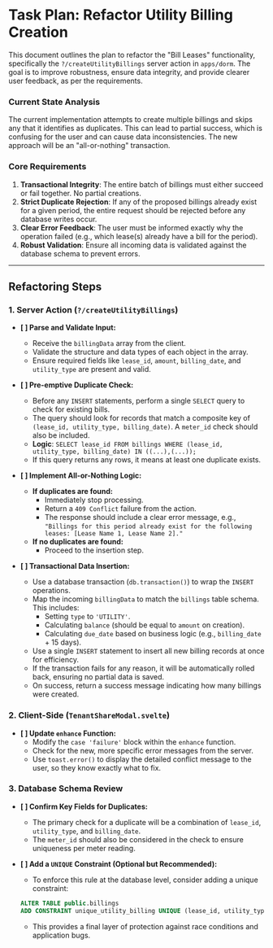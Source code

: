 # Task Plan: Refactor Utility Billing Creation

This document outlines the plan to refactor the "Bill Leases" functionality, specifically the `?/createUtilityBillings` server action in `apps/dorm`. The goal is to improve robustness, ensure data integrity, and provide clearer user feedback, as per the requirements.

### Current State Analysis

The current implementation attempts to create multiple billings and skips any that it identifies as duplicates. This can lead to partial success, which is confusing for the user and can cause data inconsistencies. The new approach will be an "all-or-nothing" transaction.

### Core Requirements

1.  **Transactional Integrity**: The entire batch of billings must either succeed or fail together. No partial creations.
2.  **Strict Duplicate Rejection**: If any of the proposed billings already exist for a given period, the entire request should be rejected before any database writes occur.
3.  **Clear Error Feedback**: The user must be informed exactly why the operation failed (e.g., which lease(s) already have a bill for the period).
4.  **Robust Validation**: Ensure all incoming data is validated against the database schema to prevent errors.

---

## Refactoring Steps

### 1. Server Action (`?/createUtilityBillings`)

-   **[ ] Parse and Validate Input:**
    -   Receive the `billingData` array from the client.
    -   Validate the structure and data types of each object in the array.
    -   Ensure required fields like `lease_id`, `amount`, `billing_date`, and `utility_type` are present and valid.

-   **[ ] Pre-emptive Duplicate Check:**
    -   Before any `INSERT` statements, perform a single `SELECT` query to check for existing bills.
    -   The query should look for records that match a composite key of `(lease_id, utility_type, billing_date)`. A `meter_id` check should also be included.
    -   **Logic**: `SELECT lease_id FROM billings WHERE (lease_id, utility_type, billing_date) IN ((...),(...));`
    -   If this query returns any rows, it means at least one duplicate exists.

-   **[ ] Implement All-or-Nothing Logic:**
    -   **If duplicates are found:**
        -   Immediately stop processing.
        -   Return a `409 Conflict` failure from the action.
        -   The response should include a clear error message, e.g., `"Billings for this period already exist for the following leases: [Lease Name 1, Lease Name 2]."`
    -   **If no duplicates are found:**
        -   Proceed to the insertion step.

-   **[ ] Transactional Data Insertion:**
    -   Use a database transaction (`db.transaction()`) to wrap the `INSERT` operations.
    -   Map the incoming `billingData` to match the `billings` table schema. This includes:
        -   Setting `type` to `'UTILITY'`.
        -   Calculating `balance` (should be equal to `amount` on creation).
        -   Calculating `due_date` based on business logic (e.g., `billing_date` + 15 days).
    -   Use a single `INSERT` statement to insert all new billing records at once for efficiency.
    -   If the transaction fails for any reason, it will be automatically rolled back, ensuring no partial data is saved.
    -   On success, return a success message indicating how many billings were created.

### 2. Client-Side (`TenantShareModal.svelte`)

-   **[ ] Update `enhance` Function:**
    -   Modify the `case 'failure'` block within the `enhance` function.
    -   Check for the new, more specific error messages from the server.
    -   Use `toast.error()` to display the detailed conflict message to the user, so they know exactly what to fix.

### 3. Database Schema Review

-   **[ ] Confirm Key Fields for Duplicates:**
    -   The primary check for a duplicate will be a combination of `lease_id`, `utility_type`, and `billing_date`.
    -   The `meter_id` should also be considered in the check to ensure uniqueness per meter reading.

-   **[ ] Add a `UNIQUE` Constraint (Optional but Recommended):**
    -   To enforce this rule at the database level, consider adding a unique constraint:
    ```sql
    ALTER TABLE public.billings
    ADD CONSTRAINT unique_utility_billing UNIQUE (lease_id, utility_type, billing_date, meter_id);
    ```
    -   This provides a final layer of protection against race conditions and application bugs.
